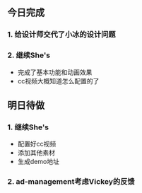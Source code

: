 ## 今日完成
### 1. 给设计师交代了小冰的设计问题

### 2. 继续She's
- 完成了基本功能和动画效果
- cc视频大概知道怎么配置的了

## 明日待做
### 1. 继续She's
- 配置好cc视频
- 添加其他素材
- 生成demo地址

### 2. ad-management考虑Vickey的反馈